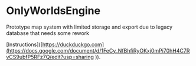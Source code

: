 # OnlyWorldsEngine

Prototype map system with limited storage and export due to legacy database that needs some rework

[Instructions]([https://duckduckgo.com](https://docs.google.com/document/d/1FeCy_NfBhfiRyOKxj0mPi70hH4C7RvCS9ubfP5RFz7Q/edit?usp=sharing )).

